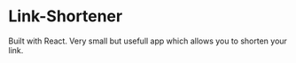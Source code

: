 # Link-Shortener
Built with React. Very small but usefull app which allows you to shorten your link.